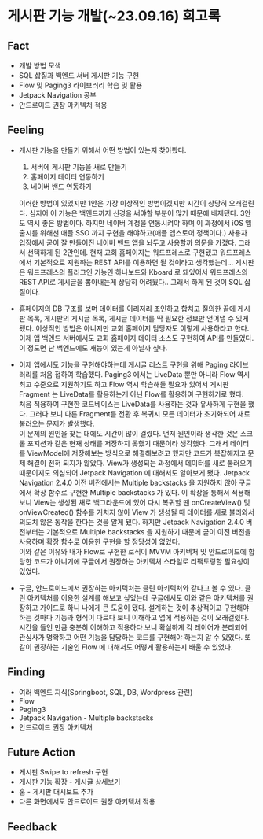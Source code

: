 # 게시판 기능 개발(~23.09.16) 회고록

## Fact

- 개발 방법 모색
- SQL 삽질과 백엔드 서버 게시판 기능 구현
- Flow 및 Paging3 라이브러리 학습 및 활용
- Jetpack Navigation 공부
- 안드로이드 권장 아키텍처 적용

## Feeling

- 게시판 기능을 만들기 위해서 어떤 방법이 있는지 찾아봤다.  
  1. 서버에 게시판 기능을 새로 만들기
  2. 홈페이지 데이터 연동하기
  3. 네이버 밴드 연동하기  

    이러한 방법이 있었지만 1안은 가장 이상적인 방법이겠지만 시간이 상당히 오래걸린다. 심지어 이 기능은 백엔드까지 신경을 써야할 부분이 많기 때문에 배제됐다. 3안도 역시 좋은 방법이다. 하지만 네이버 계정을 연동시켜야 하며 이 과정에서 iOS 앱 출시를 위해선 애플 SSO 까지 구현을 해야하고(애플 앱스토어 정책이다.) 사용자 입장에서 굳이 잘 만들어진 네이버 밴드 앱을 놔두고 사용할까 의문을 가졌다. 그래서 선택하게 된 2안인데. 현재 교회 홈페이지는 워드프레스로 구현됐고 워드프레스에서 기본적으로 지원하는 REST API를 이용하면 될 것이라고 생각했는데... 게시판은 워드프레스의 플러그인 기능인 하나보드와 Kboard 로 돼있어서 워드프레스의 REST API로 게시글을 뽑아내는게 상당히 어려웠다.. 그래서 하게 된 것이 SQL 삽질이다.

- 홈페이지의 DB 구조를 보며 데이터를 이리저리 조인하고 합치고 질의한 끝에 게시판 목록, 게시판의 게시글 목록, 게시글 데이터를 딱 필요한 정보만 얻어낼 수 있게 됐다. 이상적인 방법은 아니지만 교회 홈페이지 담당자도 이렇게 사용하라고 한다.  
이제 앱 백엔드 서버에서도 교회 홈페이지 데이터 소스도 구현하여 API를 만들었다. 이 정도면 난 백엔드에도 재능이 있는게 아닐까 싶다.

- 이제 앱에서도 기능을 구현해야하는데 게시글 리스트 구현을 위해 Paging 라이브러리를 처음 접하여 학습했다. Paging3 에서는 LiveData 뿐만 아니라 Flow 역시 최고 수준으로 지원하기도 하고 Flow 역시 학습해둘 필요가 있어서 게시판 Fragment 는 LiveData를 활용하는게 아닌 Flow를 활용하여 구현하기로 했다.  
처음 적용하여 구현한 코드베이스는 LiveData를 사용하는 것과 유사하게 구현을 했다. 그러다 보니 다른 Fragment를 전환 후 복귀시 모든 데이터가 초기화되어 새로 불러오는 문제가 발생했다.  
이 문제의 원인을 찾는 대에도 시간이 많이 걸렸다. 먼저 원인이라 생각한 것은 스크롤 포지션과 같은 현재 상태를 저장하지 못했기 때문이라 생각했다. 그래서 데이터를 ViewModel에 저장해보는 방식으로 해결해보려고 했지만 코드가 복잡해지고 문제 해결이 전혀 되지가 않았다. View가 생성되는 과정에서 데이터를 새로 불러오기 때문이지도 의심되어 Jetpack Navigation 에 대해서도 알아보게 됐다. Jetpack Navigation 2.4.0 이전 버전에서는 Multiple backstacks 을 지원하지 않아 구글에서 확장 함수로 구현한 Multiple backstacks 가 있다. 이 확장을 통해서 적용해보니 View는 생성된 채로 백그라운드에 있어 다시 복귀할 땐 onCreateView() 및 onViewCreated() 함수를 거치지 않아 View 가 생성될 때 데이터를 새로 불러와서 의도치 않은 동작을 한다는 것을 알게 됐다. 하지만 Jetpack Navigation 2.4.0 버전부터는 기본적으로 Multiple backstacks 을 지원하기 때문에 굳이 이전 버전을 사용하며 확장 함수로 이용한 구현을 할 정당성이 없었다.  
이와 같은 이유와 내가 Flow로 구현한 로직이 MVVM 아키텍처 및 안드로이드에 합당한 코드가 아니기에 구글에서 권장하는 아키텍처 스타일로 리팩토링할 필요성이 있었다.

- 구글, 안드로이드에서 권장하는 아키텍처는 클린 아키텍처와 같다고 볼 수 있다. 클린 아키텍처를 이용한 설계를 해보고 싶었는데 구글에서도 이와 같은 아키텍처를 권장하고 가이드로 하니 나에게 큰 도움이 됐다. 설계하는 것이 추상적이고 구현해야하는 것마다 기능과 형식이 다르다 보니 이해하고 앱에 적용하는 것이 오래걸렸다. 시간을 들인 만큼 충분히 이해하고 적용하다 보니 확실하게 각 레이어가 분리되어 관심사가 명확하고 어떤 기능을 담당하는 코드를 구현해야 하는지 알 수 있었다. 또 같이 권장하는 기술인 Flow 에 대해서도 어떻게 활용하는지 배울 수 있었다.

## Finding

- 여러 백엔드 지식(Springboot, SQL, DB, Wordpress 관련)
- Flow
- Paging3
- Jetpack Navigation - Multiple backstacks
- 안드로이드 권장 아키텍처

## Future Action

- 게시판 Swipe to refresh 구현
- 게시판 기능 확장 - 게시글 상세보기
- 홈 - 게시판 대시보드 추가
- 다른 화면에서도 안드로이드 권장 아키텍처 적용

## Feedback
